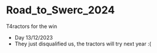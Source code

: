 # Road_to_Swerc_2024
T4ractors for the win

- Day 13/12/2023
- They just disqualified us, the tractors will try next year :(
